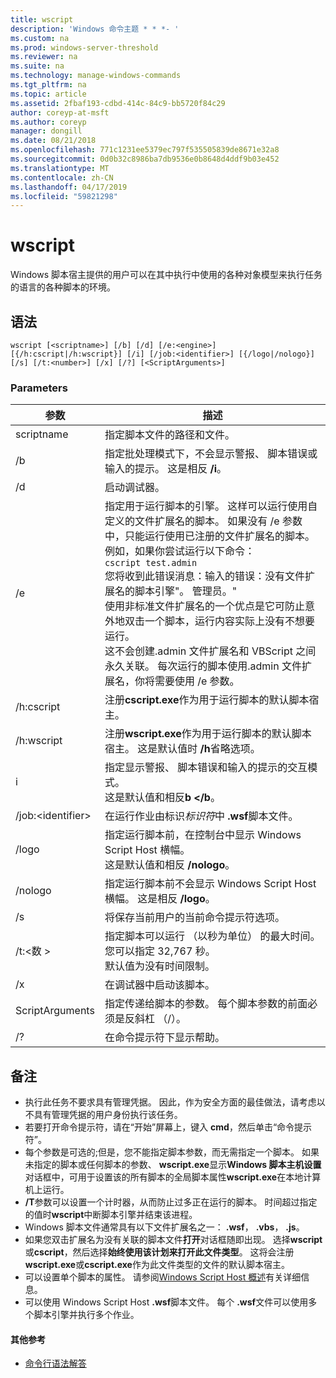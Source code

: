 ```yaml
---
title: wscript
description: 'Windows 命令主题 * * *- '
ms.custom: na
ms.prod: windows-server-threshold
ms.reviewer: na
ms.suite: na
ms.technology: manage-windows-commands
ms.tgt_pltfrm: na
ms.topic: article
ms.assetid: 2fbaf193-cdbd-414c-84c9-bb5720f84c29
author: coreyp-at-msft
ms.author: coreyp
manager: dongill
ms.date: 08/21/2018
ms.openlocfilehash: 771c1231ee5379ec797f535505839de8671e32a8
ms.sourcegitcommit: 0d0b32c8986ba7db9536e0b8648d4ddf9b03e452
ms.translationtype: MT
ms.contentlocale: zh-CN
ms.lasthandoff: 04/17/2019
ms.locfileid: "59821298"
---
```

# <a name="wscript"></a>wscript



Windows 脚本宿主提供的用户可以在其中执行中使用的各种对象模型来执行任务的语言的各种脚本的环境。

## <a name="syntax"></a>语法

```
wscript [<scriptname>] [/b] [/d] [/e:<engine>] [{/h:cscript|/h:wscript}] [/i] [/job:<identifier>] [{/logo|/nologo}] [/s] [/t:<number>] [/x] [/?] [<ScriptArguments>]
```

### <a name="parameters"></a>Parameters

|参数|描述|
|---------|-----------|
|scriptname|指定脚本文件的路径和文件。|
|/b|指定批处理模式下，不会显示警报、 脚本错误或输入的提示。 这是相反 **/i**。|
|/d|启动调试器。|
|/e|指定用于运行脚本的引擎。 这样可以运行使用自定义的文件扩展名的脚本。 如果没有 /e 参数中，只能运行使用已注册的文件扩展名的脚本。 例如，如果你尝试运行以下命令：<br>```cscript test.admin```<br>您将收到此错误消息：输入的错误：没有文件扩展名的脚本引擎"。 管理员。"<br>使用非标准文件扩展名的一个优点是它可防止意外地双击一个脚本，运行内容实际上没有不想要运行。 <br>这不会创建.admin 文件扩展名和 VBScript 之间永久关联。 每次运行的脚本使用.admin 文件扩展名，你将需要使用 /e 参数。|
|/h:cscript|注册**cscript.exe**作为用于运行脚本的默认脚本宿主。|
|/h:wscript|注册**wscript.exe**作为用于运行脚本的默认脚本宿主。 这是默认值时 **/h**省略选项。|
|i|指定显示警报、 脚本错误和输入的提示的交互模式。</br>这是默认值和相反**b </b**。|
|/job:\<identifier>|在运行作业由标识*标识符*中 **.wsf**脚本文件。|
|/logo|指定运行脚本前，在控制台中显示 Windows Script Host 横幅。</br>这是默认值和相反 **/nologo**。|
|/nologo|指定运行脚本前不会显示 Windows Script Host 横幅。 这是相反 **/logo**。|
|/s|将保存当前用户的当前命令提示符选项。|
|/t:\<数 >|指定脚本可以运行 （以秒为单位） 的最大时间。 您可以指定 32,767 秒。</br>默认值为没有时间限制。|
|/x|在调试器中启动该脚本。|
|ScriptArguments|指定传递给脚本的参数。 每个脚本参数的前面必须是反斜杠 （/）。|
|/?|在命令提示符下显示帮助。|

## <a name="remarks"></a>备注

-   执行此任务不要求具有管理凭据。 因此，作为安全方面的最佳做法，请考虑以不具有管理凭据的用户身份执行该任务。
-   若要打开命令提示符，请在“开始”屏幕上，键入 **cmd**，然后单击“命令提示符”。
-   每个参数是可选的;但是，您不能指定脚本参数，而无需指定一个脚本。 如果未指定的脚本或任何脚本的参数、 **wscript.exe**显示**Windows 脚本主机设置**对话框中，可用于设置该的所有脚本的全局脚本属性**wscript.exe**在本地计算机上运行。
-   **/T**参数可以设置一个计时器，从而防止过多正在运行的脚本。 时间超过指定的值时**wscript**中断脚本引擎并结束该进程。
-   Windows 脚本文件通常具有以下文件扩展名之一： **.wsf**， **.vbs**， **.js**。
-   如果您双击扩展名为没有关联的脚本文件**打开**对话框随即出现。 选择**wscript**或**cscript**，然后选择**始终使用该计划来打开此文件类型**。 这将会注册**wscript.exe**或**cscript.exe**作为此文件类型的文件的默认脚本宿主。
-   可以设置单个脚本的属性。 请参阅[Windows Script Host 概述](https://technet.microsoft.com/library/cc738350(v=ws.10).aspx)有关详细信息。
-   可以使用 Windows Script Host **.wsf**脚本文件。 每个 **.wsf**文件可以使用多个脚本引擎并执行多个作业。

#### <a name="additional-references"></a>其他参考

-   [命令行语法解答](command-line-syntax-key.md)
